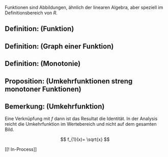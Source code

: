 Funktionen sind Abbildungen, ähnlich der linearen Algebra, aber speziell im Definitionsbereich von $R$. 

## Definition: (Funktion)

## Definition: (Graph einer Funktion)

## Definition: (Monotonie)


## Proposition: (Umkehrfunktionen streng monotoner Funktionen)


## Bemerkung: (Umkehrfunktion)
Eine Verknüpfung mit $f$ dann ist das Resultat die Identität. In der Analysis reicht die Umkehrfunktion im Wertebereich und nicht auf dem gesamten Bild.

$$
f_{1}(x)= \sqrt{x}
$$


[[! In-Process]]